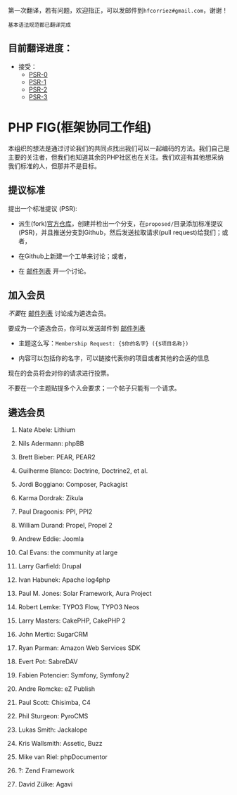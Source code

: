 第一次翻译，若有问题，欢迎指正，可以发邮件到`hfcorriez#gmail.com`，谢谢！

`基本语法规范都已翻译完成`

目前翻译进度：
------------------------------------

- 接受：
  - [PSR-0](https://github.com/hfcorriez/fig-standards/blob/zh_CN/接受/PSR-0.md)
  - [PSR-1](https://github.com/hfcorriez/fig-standards/blob/zh_CN/接受/PSR-1-basic-coding-standard.md)
  - [PSR-2](https://github.com/hfcorriez/fig-standards/blob/zh_CN/接受/PSR-2-coding-style-guide.md)
  - [PSR-3](https://github.com/hfcorriez/fig-standards/blob/zh_CN/接受/PSR-3-logger-interface.md)

PHP FIG(框架协同工作组)
====================================

本组织的想法是通过讨论我们的共同点找出我们可以一起编码的方法。我们自己是主要的关注者，但我们也知道其余的PHP社区也在关注。我们欢迎有其他想采纳我们标准的人，但那并不是目标。

提议标准
------------------------------------

提出一个标准提议 (PSR):

- 派生(fork)[官方仓库][]，创建并检出一个分支，在`proposed/`目录添加标准提议(PSR)，并且推送分支到Github，然后发送拉取请求(pull request)给我们；或者，

- 在Github上新建一个工单来讨论；或者，

- 在 [邮件列表][] 开一个讨论。

[邮件列表]: http://groups.google.com/group/php-fig/
[官方仓库]: https://github.com/php-fig/fig-standards


加入会员
---------------------

*不要*在 [邮件列表][] 讨论成为遴选会员。

要成为一个遴选会员，你可以发送邮件到 [邮件列表][]

- 主题这么写：`Membership Request: {$你的名字} ({$项目名称})`

- 内容可以包括你的名字，可以链接代表你的项目或者其他的合适的信息
  
现在的会员将会对你的请求进行投票。

不要在一个主题贴提多个入会要求；一个帖子只能有一个请求。


遴选会员
--------------

1. Nate Abele: Lithium

1. Nils Adermann: phpBB

1. Brett Bieber: PEAR, PEAR2
    
1. Guilherme Blanco: Doctrine, Doctrine2, et al.

1. Jordi Boggiano: Composer, Packagist

1. Karma Dordrak: Zikula

1. Paul Dragoonis: PPI, PPI2

1. William Durand: Propel, Propel 2

1. Andrew Eddie: Joomla

1. Cal Evans: the community at large

1. Larry Garfield: Drupal

1. Ivan Habunek: Apache log4php

1. Paul M. Jones: Solar Framework, Aura Project

1. Robert Lemke: TYPO3 Flow, TYPO3 Neos

1. Larry Masters: CakePHP, CakePHP 2

1. John Mertic: SugarCRM

1. Ryan Parman: Amazon Web Services SDK

1. Evert Pot: SabreDAV

1. Fabien Potencier: Symfony, Symfony2

1. Andre Romcke: eZ Publish

1. Paul Scott: Chisimba, C4

1. Phil Sturgeon: PyroCMS

1. Lukas Smith: Jackalope

1. Kris Wallsmith: Assetic, Buzz

1. Mike van Riel: phpDocumentor

1. ?: Zend Framework

1. David Zülke: Agavi
